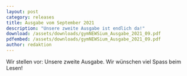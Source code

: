 ```yaml
---
layout: post
category: releases
title: Ausgabe vom September 2021
description: "Unsere zweite Ausgabe ist endlich da!"
download: /assets/downloads/gymNEWSium_Ausgabe_2021_09.pdf
pdfembed: /assets/downloads/gymNEWSium_Ausgabe_2021_09.pdf
author: redaktion
---
```


Wir stellen vor: Unsere zweite Ausgabe. Wir wünschen viel Spass beim Lesen!
